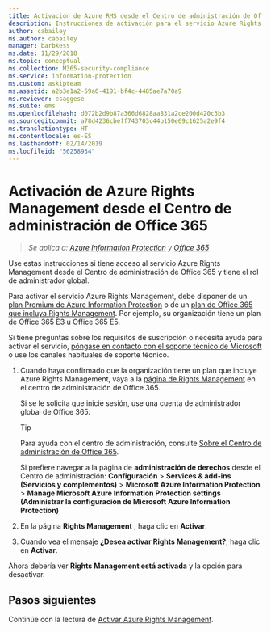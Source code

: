 ```yaml
---
title: Activación de Azure RMS desde el Centro de administración de Office 365 - AIP
description: Instrucciones de activación para el servicio Azure Rights Management cuando usa la versión nueva del Centro de administración de Office 365.
author: cabailey
ms.author: cabailey
manager: barbkess
ms.date: 11/29/2018
ms.topic: conceptual
ms.collection: M365-security-compliance
ms.service: information-protection
ms.custom: askipteam
ms.assetid: a2b3e1a2-59a0-4191-bf4c-4485ae7a70a9
ms.reviewer: esaggese
ms.suite: ems
ms.openlocfilehash: d072b2d9b87a366d6828aa831a2ce200d420c3b3
ms.sourcegitcommit: a78d4236cbeff743703c44b150e69c1625a2e9f4
ms.translationtype: HT
ms.contentlocale: es-ES
ms.lasthandoff: 02/14/2019
ms.locfileid: "56258934"
---
```

# <a name="how-to-activate-azure-rights-management-from-the-office-365-admin-center"></a>Activación de Azure Rights Management desde el Centro de administración de Office 365

>*Se aplica a: [Azure Information Protection](https://azure.microsoft.com/pricing/details/information-protection) y [Office 365](https://download.microsoft.com/download/E/C/F/ECF42E71-4EC0-48FF-AA00-577AC14D5B5C/Azure_Information_Protection_licensing_datasheet_EN-US.pdf)*

Use estas instrucciones si tiene acceso al servicio Azure Rights Management desde el Centro de administración de Office 365 y tiene el rol de administrador global. 

Para activar el servicio Azure Rights Management, debe disponer de un [plan Premium de Azure Information Protection](https://www.microsoft.com/cloud-platform/azure-information-protection-pricing) o de un [plan de Office 365 que incluya Rights Management](https://download.microsoft.com/download/E/C/F/ECF42E71-4EC0-48FF-AA00-577AC14D5B5C/Azure_Information_Protection_licensing_datasheet_EN-US.pdf). Por ejemplo, su organización tiene un plan de Office 365 E3 u Office 365 E5. 

Si tiene preguntas sobre los requisitos de suscripción o necesita ayuda para activar el servicio, [póngase en contacto con el soporte técnico de Microsoft](information-support.md#to-contact-microsoft-support) o use los canales habituales de soporte técnico.

1. Cuando haya confirmado que la organización tiene un plan que incluye Azure Rights Management, vaya a la [página de Rights Management](https://account.activedirectory.windowsazure.com/RmsOnline/Manage.aspx) en el centro de administración de Office 365.
    
    Si se le solicita que inicie sesión, use una cuenta de administrador global de Office 365.
    
    > [!TIP]
    > Para ayuda con el centro de administración, consulte [Sobre el Centro de administración de Office 365](https://support.office.com/article/About-the-Office-365-Admin-Center-758befc4-0888-4009-9f14-0d147402fd23).
    
    Si prefiere navegar a la página de **administración de derechos** desde el Centro de administración: **Configuración** > **Services & add-ins (Servicios y complementos)** > **Microsoft Azure Information Protection** > **Manage Microsoft Azure Information Protection settings (Administrar la configuración de Microsoft Azure Information Protection)**

2. En la página **Rights Management** , haga clic en **Activar**.

3. Cuando vea el mensaje **¿Desea activar Rights Management?**, haga clic en **Activar**.

Ahora debería ver **Rights Management está activada** y la opción para desactivar.

## <a name="next-steps"></a>Pasos siguientes
Continúe con la lectura de [Activar Azure Rights Management](activate-service.md#configuring-onboarding-controls-for-a-phased-deployment).

